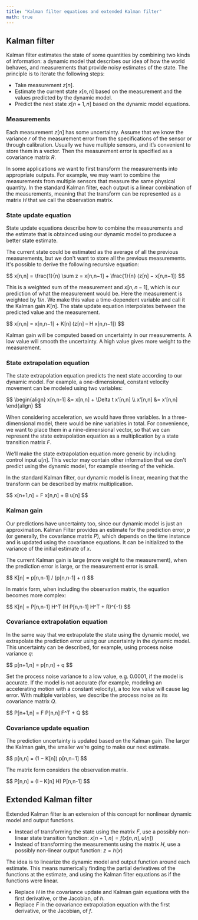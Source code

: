 ```yaml
---
title: "Kalman filter equations and extended Kalman filter"
math: true
---
```


## Kalman filter

Kalman filter estimates the state of some quantities by combining two kinds of information: a dynamic model that describes our idea of how the world behaves, and measurements that provide noisy estimates of the state. The principle is to iterate the following steps:

*	Take measurement <span>$z[n]$</span>.
*	Estimate the current state <span>$x[n,n]$</span> based on the measurement and the values predicted by the dynamic model.
*	Predict the next state <span>$x[n+1,n]$</span> based on the dynamic model equations.

### Measurements

Each measurement <span>$z[n]$</span> has some uncertainty. Assume that we know the variance <span>$r$</span> of the measurement error from the specifications of the sensor or through calibration. Usually we have multiple sensors, and it’s convenient to store them in a vector. Then the measurement error is specified as a covariance matrix <span>$R$</span>.

In some applications we want to first transform the measurements into appropriate outputs. For example, we may want to combine the measurements from multiple sensors that measure the same physical quantity. In the standard Kalman filter, each output is a linear combination of the measurements, meaning that the transform can be represented as a matrix <span>$H$</span> that we call the observation matrix.

### State update equation

State update equations describe how to combine the measurements and the estimate that is obtainced using our dynamic model to producee a better state estimate.

The current state could be estimated as the average of all the previous measurements, but we don't want to store all the previous measurements. It's possible to derive the following recursive equation:

<div>$$
x[n,n] = \frac{1}{n} \sum z = x[n,n−1] + \frac{1}{n} (z[n] − x[n,n−1])
$$</div>

This is a weighted sum of the measurement and <span>$x[n,n−1]$</span>, which is our prediction of what the measurement would be. Here the measurement is weighted by <span>$1/n$</span>. We make this value a time-dependent variable and call it the Kalman gain <span>$K[n]$</span>. The state update equation interpolates between the predicted value and the measurement.

<div>$$
x[n,n] = x[n,n−1] + K[n] (z[n] – H x[n,n−1])
$$</div>

Kalman gain will be computed based on uncertainty in our measurements. A low value will smooth the uncertainty. A high value gives more weight to the measurement.

### State extrapolation equation

The state extrapolation equation predicts the next state according to our dynamic model. For example, a one-dimensional, constant velocity movement can be modeled using two variables:

<div>$$
\begin{align}
x[n,n-1] &= x[n,n] + \Delta t x’[n,n] \\
 x’[n,n] &= x’[n,n]
\end{align}
$$</div>

When considering acceleration, we would have three variables. In a three-dimensional model, there would be nine variables in total. For convenience, we want to place them in a nine-dimensional vector, so that we can represent the state extrapolation equation as a multiplication by a state transition matrix <span>$F$</span>.

We’ll make the state extrapolation equation more generic by including control input <span>$u[n]$</span>. This vector may contain other information that we don't predict using the dynamic model, for example steering of the vehicle.

In the standard Kalman filter, our dynamic model is linear, meaning that the transform can be described by matrix multiplication.

<div>$$
x[n+1,n] = F x[n,n] + B u[n]
$$</div>

### Kalman gain

Our predictions have uncertainty too, since our dynamic model is just an approximation. Kalman Filter provides an estimate for the prediction error, <span>$p$</span> (or generally, the covariance matrix <span>$P$</span>), which depends on the time instance and is updated using the covariance equations. It can be initialized to the variance of the initial estimate of <span>$x$</span>.

The current Kalman gain is large (more weight to the measurement), when the prediction error is large, or the measurement error is small.

<div>$$
K[n] = p[n,n-1] / (p[n,n-1] + r)
$$</div>

In matrix form, when including the observation matrix, the equation becomes more complex:

<div>$$
K[n] = P[n,n-1] H^T (H P[n,n-1] H^T + R)^{-1}
$$</div>

### Covariance extrapolation equation

In the same way that we extrapolate the state using the dynamic model, we extrapolate the prediction error using our uncertainty in the dynamic model. This uncertainty can be described, for example, using process noise variance <span>$q$</span>:

<div>$$
p[n+1,n] = p[n,n] + q
$$</div>

Set the process noise variance to a low value, e.g. 0.0001, if the model is accurate. If the model is not accurate (for example, modeling an accelerating motion with a constant velocity), a too low value will cause lag error.
With multiple variables, we describe the process noise as its covariance matrix <span>$Q$</span>.

<div>$$
P[n+1,n] = F P[n,n] F^T + Q
$$</div>

### Covariance update equation

The prediction uncertainty is updated based on the Kalman gain. The larger the Kalman gain, the smaller we’re going to make our next estimate.

<div>$$
p[n,n] = (1 − K[n]) p[n,n−1]
$$</div>

The matrix form considers the observation matrix.

<div>$$
P[n,n] = (I – K[n] H) P[n,n-1]
$$</div>


## Extended Kalman filter

Extended Kalman filter is an extension of this concept for nonlinear dynamic model and output functions.

*	Instead of transforming the state using the matrix <span>$F$</span>, use a possibly non-linear state transition function: <span>$x[n+1,n] = f(x[n,n], u[n])$</span>
*	Instead of transforming the measurements using the matrix <span>$H$</span>, use a possibly non-linear output function: <span>$z = h(x)$</span>

The idea is to linearize the dynamic model and output function around each estimate. This means numerically finding the partial derivatives of the functions at the estimate, and using the Kalman filter equations as if the functions were linear.

*	Replace <span>$H$</span> in the covariance update and Kalman gain equations with the first derivative, or the Jacobian, of <span>$h$</span>.
*	Replace <span>$F$</span> in the covariance extrapolation equation with the first derivative, or the Jacobian, of <span>$f$</span>.
